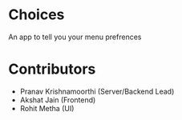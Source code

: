 ﻿# Choices

An app to tell you your menu prefrences

# Contributors
- Pranav Krishnamoorthi (Server/Backend Lead)
- Akshat Jain (Frontend)
- Rohit Metha (UI)
